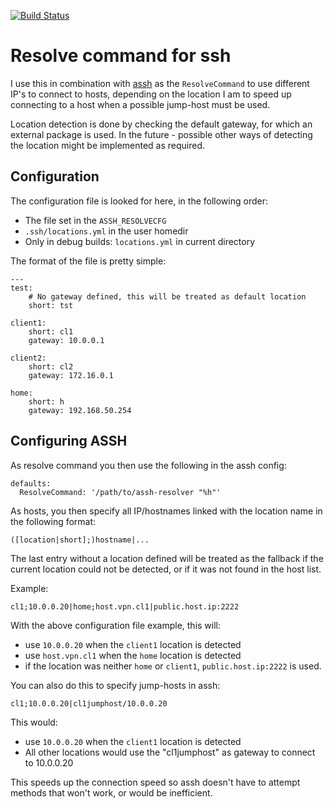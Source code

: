 [![Build Status](https://travis-ci.org/bartmeuris/assh-resolver.svg?branch=master)](https://travis-ci.org/bartmeuris/assh-resolver)

# Resolve command for ssh

I use this in combination with [assh](https://github.com/moul/advanced-ssh-config) as the `ResolveCommand` to use different IP's to connect to hosts, depending on the location I am to speed up connecting to a host when a possible jump-host must be used.

Location detection is done by checking the default gateway, for which an external package is used. In the future - possible other ways of detecting the location might be implemented as required.

## Configuration

The configuration file is looked for here, in the following order:

* The file set in the `ASSH_RESOLVECFG`
* `.ssh/locations.yml` in the user homedir
* Only in debug builds: `locations.yml` in current directory

The format of the file is pretty simple:

```
---
test:
    # No gateway defined, this will be treated as default location
    short: tst

client1:
    short: cl1
    gateway: 10.0.0.1

client2:
    short: cl2
    gateway: 172.16.0.1

home:
    short: h
    gateway: 192.168.50.254

```

## Configuring ASSH

As resolve command you then use the following in the assh config:

    defaults:
      ResolveCommand: '/path/to/assh-resolver "%h"'

As hosts, you then specify all IP/hostnames linked with the location name in the following format:

    ([location|short];)hostname|...

The last entry without a location defined will be treated as the fallback if the current location could not be detected, or if it was not found in the host list.

Example:

    cl1;10.0.0.20|home;host.vpn.cl1|public.host.ip:2222

With the above configuration file example, this will:

* use `10.0.0.20` when the `client1` location is detected
* use `host.vpn.cl1` when the `home` location is detected
* if the location was neither `home` or `client1`, `public.host.ip:2222` is used.

You can also do this to specify jump-hosts in assh:

    cl1;10.0.0.20|cl1jumphost/10.0.0.20

This would:

* use `10.0.0.20` when the `client1` location is detected
* All other locations would use the "cl1jumphost" as gateway to connect to 10.0.0.20

This speeds up the connection speed so assh doesn't have to attempt methods that won't work, or would be inefficient.

